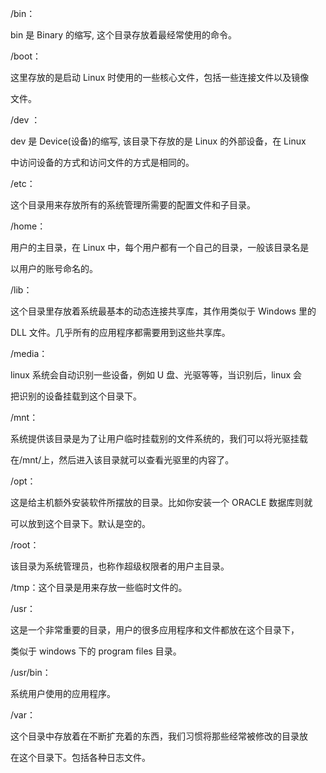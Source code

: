 

/bin： 

bin 是 Binary 的缩写, 这个目录存放着最经常使用的命令。 

/boot： 

这里存放的是启动 Linux 时使用的一些核心文件，包括一些连接文件以及镜像 

文件。

/dev ： 

dev 是 Device(设备)的缩写, 该目录下存放的是 Linux 的外部设备，在 Linux 

中访问设备的方式和访问文件的方式是相同的。 

/etc： 

这个目录用来存放所有的系统管理所需要的配置文件和子目录。 

/home： 

用户的主目录，在 Linux 中，每个用户都有一个自己的目录，一般该目录名是 

以用户的账号命名的。 

/lib： 

这个目录里存放着系统最基本的动态连接共享库，其作用类似于 Windows 里的 

DLL 文件。几乎所有的应用程序都需要用到这些共享库。 

/media： 

linux 系统会自动识别一些设备，例如 U 盘、光驱等等，当识别后，linux 会 

把识别的设备挂载到这个目录下。 

/mnt： 

系统提供该目录是为了让用户临时挂载别的文件系统的，我们可以将光驱挂载 

在/mnt/上，然后进入该目录就可以查看光驱里的内容了。 

/opt： 

这是给主机额外安装软件所摆放的目录。比如你安装一个 ORACLE 数据库则就 

可以放到这个目录下。默认是空的。 

/root： 

该目录为系统管理员，也称作超级权限者的用户主目录。 

/tmp：这个目录是用来存放一些临时文件的。 

/usr： 

这是一个非常重要的目录，用户的很多应用程序和文件都放在这个目录下， 

类似于 windows 下的 program files 目录。 

/usr/bin： 

系统用户使用的应用程序。 

/var： 

这个目录中存放着在不断扩充着的东西，我们习惯将那些经常被修改的目录放 

在这个目录下。包括各种日志文件。